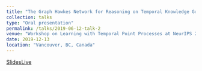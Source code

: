 ```yaml
---
title: "The Graph Hawkes Network for Reasoning on Temporal Knowledge Graphs"
collection: talks
type: "Oral presentation"
permalink: /talks/2019-06-12-talk-2
venue: "Workshop on Learning with Temporal Point Processes at NeurIPS 2019"
date: 2019-12-13
location: "Vancouver, BC, Canada"
---
```


[SlidesLive](https://slideslive.com/38922095/learning-with-temporal-point-processes-2)

